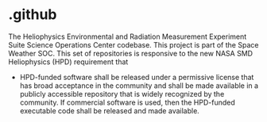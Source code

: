 # .github
The Heliophysics Environmental and Radiation Measurement Experiment Suite Science Operations Center codebase. This project is part of the Space Weather SOC. This set of repositories is responsive to the new NASA SMD Heliophysics (HPD) requirement that 
  * HPD-funded software shall be released under a permissive license that has
broad acceptance in the community and shall be made available in a publicly
accessible repository that is widely recognized by the community. If
commercial software is used, then the HPD-funded executable code shall be
released and made available.
